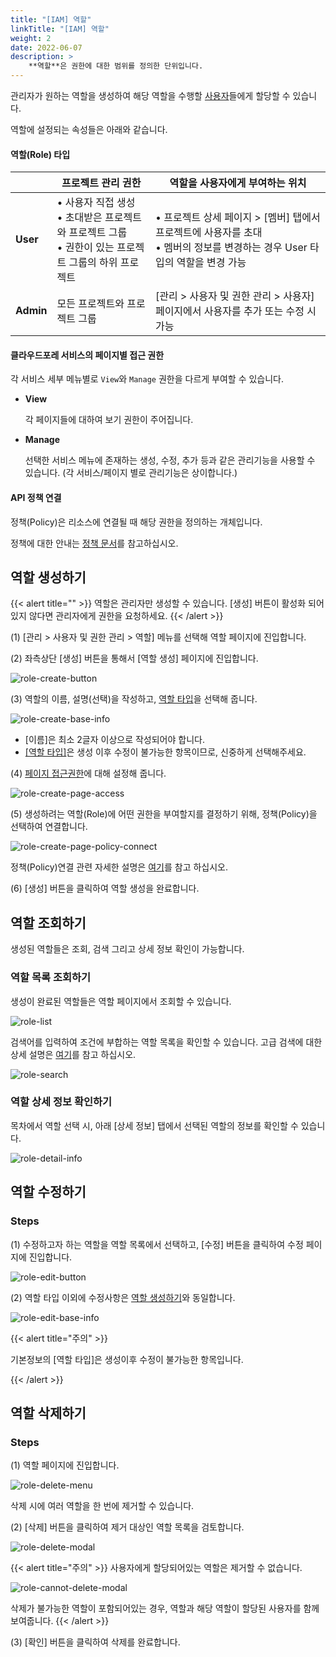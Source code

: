 ```yaml
---
title: "[IAM] 역할"
linkTitle: "[IAM] 역할"
weight: 2
date: 2022-06-07
description: >
    **역할**은 권한에 대한 범위를 정의한 단위입니다.
---
```


관리자가 원하는 역할을 생성하여 해당 역할을 수행할 [사용자](/ko/docs/guides/administration/iam-user/)들에게 할당할 수 있습니다.

역할에 설정되는 속성들은 아래와 같습니다.

#### 역할(Role) 타입

|  | 프로젝트 관리 권한 | 역할을 사용자에게 부여하는 위치 |
| --- | --- | --- |
| **User** | • 사용자 직접 생성 <br/>• 초대받은 프로젝트와 프로젝트 그룹<br/>• 권한이 있는 프로젝트 그룹의 하위 프로젝트 | • 프로젝트 상세 페이지 > [멤버] 탭에서 프로젝트에 사용자를 초대<br/>• 멤버의 정보를 변경하는 경우 User 타입의 역할을 변경 가능 |
| **Admin** | 모든 프로젝트와 프로젝트 그룹 | [관리 > 사용자 및 권한 관리 > 사용자] 페이지에서 사용자를 추가 또는 수정 시 가능 |

#### 클라우드포레 서비스의 페이지별 접근 권한

각 서비스 세부 메뉴별로 `View`와 `Manage` 권한을 다르게 부여할 수 있습니다.

- **View**

  각 페이지들에 대하여 보기 권한이 주어집니다.

- **Manage**

  선택한 서비스 메뉴에 존재하는 생성, 수정, 추가 등과 같은 관리기능을 사용할 수 있습니다. (각 서비스/페이지 별로 관리기능은 상이합니다.)


#### API 정책 연결

정책(Policy)은 리소스에 연결될 때 해당 권한을 정의하는 개체입니다.

정책에 대한 안내는 [정책 문서](/ko/docs/guides/administration/iam-policy)를 참고하십시오.

## 역할 생성하기

{{< alert title="" >}}
역할은 관리자만 생성할 수 있습니다. [생성] 버튼이 활성화 되어있지 않다면 관리자에게 권한을 요청하세요.
{{< /alert >}}




(1) [관리 > 사용자 및 권한 관리 > 역할] 메뉴를 선택해 역할 페이지에 진입합니다.

(2) 좌측상단 [생성] 버튼을 통해서 [역할 생성] 페이지에 진입합니다.

![role-create-button](/ko/docs/guides/administration/iam-role-img/role-create-button.png)

(3) 역할의 이름, 설명(선택)을 작성하고, [역할 타입](/ko/docs/guides/administration/iam-role/#역할role-타입)을 선택해 줍니다.

![role-create-base-info](/ko/docs/guides/administration/iam-role-img/role-create-base-info.png)

- [이름]은 최소 2글자 이상으로 작성되어야 합니다.
- [[역할 타입]](/ko/docs/guides/administration/iam-role/#역할role-타입)은 생성 이후 수정이 불가능한 항목이므로, 신중하게 선택해주세요.

(4) [페이지 접근권한](/ko/docs/guides/administration/iam-role/#클라우드포레-서비스의-페이지별-접근-권한)에 대해 설정해 줍니다.

![role-create-page-access](/ko/docs/guides/administration/iam-role-img/role-create-page-access.png)

(5) 생성하려는 역할(Role)에 어떤 권한을 부여할지를 결정하기 위해, 정책(Policy)을 선택하여 연결합니다.

![role-create-page-policy-connect](/ko/docs/guides/administration/iam-role-img/role-create-page-policy-connect.png)


정책(Policy)연결 관련 자세한 설명은 [여기](/ko/docs/guides/administration/iam-role/#api-정책-연결)를 참고 하십시오.

(6) [생성] 버튼을 클릭하여 역할 생성을 완료합니다.

## 역할 조회하기

생성된 역할들은 조회, 검색 그리고 상세 정보 확인이 가능합니다.

### 역할 목록 조회하기

생성이 완료된 역할들은 역할 페이지에서 조회할 수 있습니다.

![role-list](/ko/docs/guides/administration/iam-role-img/role-list.png)

검색어를 입력하여 조건에 부합하는 역할 목록을 확인할 수 있습니다. 고급 검색에 대한 상세 설명은 [여기](/ko/docs/guides/advanced/search/)를 참고 하십시오.

![role-search](/ko/docs/guides/administration/iam-role-img/role-search.png)

### 역할 상세 정보 확인하기

목차에서 역할 선택 시, 아래 [상세 정보] 탭에서 선택된 역할의 정보를 확인할 수 있습니다.

![role-detail-info](/ko/docs/guides/administration/iam-role-img/role-detail-info.png)

## 역할 수정하기

### Steps

(1) 수정하고자 하는 역할을 역할 목록에서 선택하고, [수정] 버튼을 클릭하여 수정 페이지에 진입합니다.

![role-edit-button](/ko/docs/guides/administration/iam-role-img/role-edit-button.png)

(2) 역할 타입 이외에 수정사항은 [역할 생성하기](/ko/docs/guides/administration/iam-role/#역할-생성하기)와 동일합니다.

![role-edit-base-info](/ko/docs/guides/administration/iam-role-img/role-edit-base-info.png)

{{< alert title="주의" >}}

기본정보의 [역할 타입]은 생성이후 수정이 불가능한 항목입니다.

{{< /alert >}}


## 역할 삭제하기

### Steps

(1) 역할 페이지에 진입합니다.

![role-delete-menu](/ko/docs/guides/administration/iam-role-img/role-delete-menu.png)

삭제 시에 여러 역할을 한 번에 제거할 수 있습니다.

(2) [삭제] 버튼을 클릭하여 제거 대상인 역할 목록을 검토합니다.

![role-delete-modal](/ko/docs/guides/administration/iam-role-img/role-delete-modal.png)

{{< alert title="주의" >}}
사용자에게 할당되어있는 역할은 제거할 수 없습니다.

![role-cannot-delete-modal](/ko/docs/guides/administration/iam-role-img/role-cannot-delete-modal.png)

삭제가 불가능한 역할이 포함되어있는 경우, 역할과 해당 역할이 할당된 사용자를 함께 보여줍니다.
{{< /alert >}}

(3) [확인] 버튼을 클릭하여 삭제를 완료합니다.
